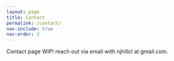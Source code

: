 ```yaml
---
layout: page
title: Contact
permalink: /contact/
nav-include: true
nav-order: 3
---
```

<style>
    #Contact-nav-item { 
        font-weight: 800;
    }
</style>
Contact page WIP! reach out via email with njhillcl at gmail.com.